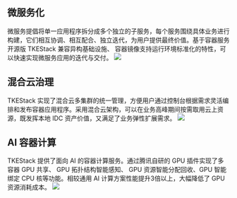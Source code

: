 ## 微服务化
微服务提倡将单一应用程序拆分成多个独立的子服务，每个服务围绕具体业务进行构建，它们相互协调、相互配合、独立迭代，为用户提供最终价值。基于容器服务开源版 TKEStack 兼容异构基础设施、 容器镜像支持运行环境标准化的特性，可以快速实现微服务应用的迭代与交付。
![](https://main.qcloudimg.com/raw/d2e21bd599b2905d2fbfe7d26730abc8.svg)


## 混合云治理

TKEStack 实现了混合云多集群的统一管理，方便用户通过控制台根据需求灵活编排和发布容器应用程序。采用混合云架构，可以在业务高峰期间按需取用云上资源，既发挥本地 IDC 资产价值，又满足了业务弹性扩展需求。
![](https://main.qcloudimg.com/raw/439e8808005336972d19ce61266cb7f5.svg)


## AI 容器计算

TKEStack 提供了面向 AI 的容器计算服务。通过腾讯自研的 GPU 插件实现了多容器 GPU 共享、 GPU 拓扑结构智能感知、 GPU 资源智能分配回收、GPU 智能绑定 CPU 核等功能。相较通用 AI 计算方案性能提升3倍以上，大幅降低了 GPU 资源消耗成本。
![](https://main.qcloudimg.com/raw/c117b99ebcff776638695c37329119e4.svg)

